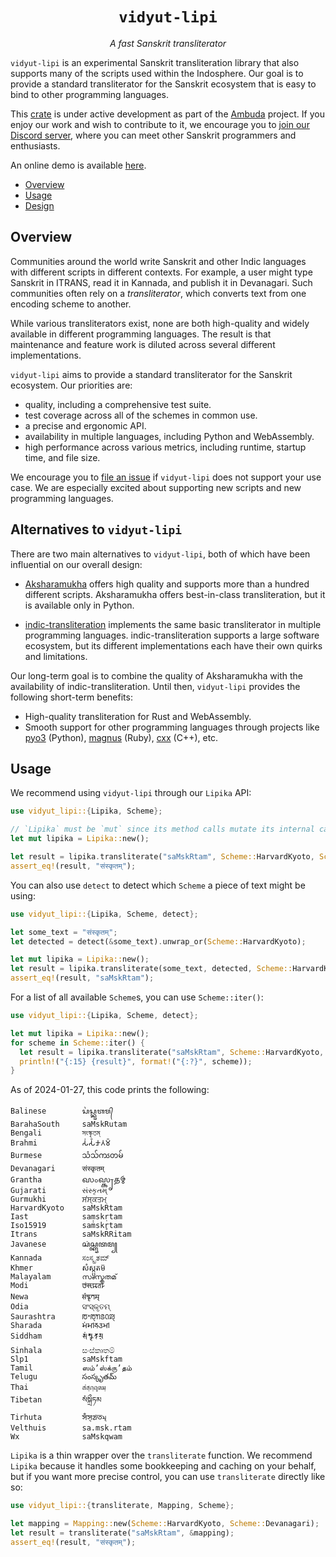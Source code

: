 <div align="center">
<h1><code>vidyut-lipi</code></h1>
<p><i>A fast Sanskrit transliterator</i></p>
</div>

`vidyut-lipi` is an experimental Sanskrit transliteration library that also
supports many of the scripts used within the Indosphere. Our goal is to provide
a standard transliterator for the Sanskrit ecosystem that is easy to bind to
other programming languages.

This [crate][crate] is under active development as part of the [Ambuda][ambuda]
project. If you enjoy our work and wish to contribute to it, we encourage you
to [join our Discord server][discord], where you can meet other Sanskrit
programmers and enthusiasts.

An online demo is available [here][demo].

[crate]: https://doc.rust-lang.org/book/ch07-01-packages-and-crates.html
[ambuda]: https://ambuda.org
[discord]: https://discord.gg/7rGdTyWY7Z
[demo]: https://ambuda-org.github.io/vidyut-lipi/

- [Overview](#overview)
- [Usage](#usage)
- [Design](#design)


Overview
--------

Communities around the world write Sanskrit and other Indic languages with
different scripts in different contexts. For example, a user might type
Sanskrit in ITRANS, read it in Kannada, and publish it in Devanagari. Such
communities often rely on a *transliterator*, which converts text from one
encoding scheme to another.

While various transliterators exist, none are both high-quality and widely
available in different programming languages. The result is that maintenance
and feature work is diluted across several different implementations.

`vidyut-lipi` aims to provide a standard transliterator for the Sanskrit
ecosystem. Our priorities are:

- quality, including a comprehensive test suite.
- test coverage across all of the schemes in common use.
- a precise and ergonomic API.
- availability in multiple languages, including Python and WebAssembly.
- high performance across various metrics, including runtime, startup time, and
  file size.

We encourage you to [file an issue][issue] if `vidyut-lipi` does not support
your use case. We are especially excited about supporting new scripts and new
programming languages.

[issue]: https://github.com/ambuda-org/vidyut/issues


Alternatives to `vidyut-lipi`
-----------------------------

There are two main alternatives to `vidyut-lipi`, both of which have been
influential on our overall design:

- [Aksharamukha][am] offers high quality and supports more than a hundred
  different scripts. Aksharamukha offers best-in-class transliteration, but it
  is available only in Python.

- [indic-transliteration][it] implements the same basic transliterator in
  multiple programming languages. indic-transliteration supports a large
  software ecosystem, but its different implementations each have their own
  quirks and limitations.

[am]: https://github.com/virtualvinodh/aksharamukha/
[it]: https://github.com/indic-transliteration

Our long-term goal is to combine the quality of Aksharamukha with the
availability of indic-transliteration. Until then, `vidyut-lipi` provides the
following short-term benefits:

- High-quality transliteration for Rust and WebAssembly.
- Smooth support for other programming languages through projects like
  [pyo3][pyo3] (Python), [magnus][magnus] (Ruby), [cxx][cxx] (C++), etc.

[pyo3]: https://pyo3.rs/v0.20.2/
[magnus]: https://github.com/matsadler/magnus
[cxx]: https://cxx.rs/


Usage
-----

We recommend using `vidyut-lipi` through our `Lipika` API:

```rust
use vidyut_lipi::{Lipika, Scheme};

// `Lipika` must be `mut` since its method calls mutate its internal cache.
let mut lipika = Lipika::new();

let result = lipika.transliterate("saMskRtam", Scheme::HarvardKyoto, Scheme::Devanagari);
assert_eq!(result, "संस्कृतम्");
```

You can also use `detect` to detect which `Scheme` a piece of text might be using:

```rust
use vidyut_lipi::{Lipika, Scheme, detect};

let some_text = "संस्कृतम्";
let detected = detect(&some_text).unwrap_or(Scheme::HarvardKyoto);

let mut lipika = Lipika::new();
let result = lipika.transliterate(some_text, detected, Scheme::HarvardKyoto);
assert_eq!(result, "saMskRtam");
```

For a list of all available `Scheme`s, you can use `Scheme::iter()`:

```rust
use vidyut_lipi::{Lipika, Scheme, detect};

let mut lipika = Lipika::new();
for scheme in Scheme::iter() {
  let result = lipika.transliterate("saMskRtam", Scheme::HarvardKyoto, *scheme);
  println!("{:15} {result}", format!("{:?}", scheme));
}
```

As of 2024-01-27, this code prints the following:

```text
Balinese        ᬲᬂᬲ᭄ᬓᬺᬢᬫ᭄
BarahaSouth     saMskRutam
Bengali         সংস্কৃতম্
Brahmi          𑀲𑀁𑀲𑁆𑀓𑀾𑀢𑀫𑁆
Burmese         သံသ်ကၖတမ်
Devanagari      संस्कृतम्
Grantha         𑌸𑌂𑌸𑍍𑌕𑍃𑌤𑌮𑍍
Gujarati        સંસ્કૃતમ્
Gurmukhi        ਸਂਸ੍ਕਤਮ੍
HarvardKyoto    saMskRtam
Iast            saṃskṛtam
Iso15919        saṁskr̥tam
Itrans          saMskRRitam
Javanese        ꦱꦁꦱ꧀ꦏꦽꦠꦩ꧀
Kannada         ಸಂಸ್ಕೃತಮ್
Khmer           សំស្ក្ឫតម៑
Malayalam       സംസ്കൃതമ്
Modi            𑘭𑘽𑘭𑘿𑘎𑘵𑘝𑘦𑘿
Newa            𑐳𑑄𑐳𑑂𑐎𑐺𑐟𑐩𑑂
Odia            ସଂସ୍କୃତମ୍
Saurashtra      ꢱꢀꢱ꣄ꢒꢺꢡꢪ꣄
Sharada         𑆱𑆁𑆱𑇀𑆑𑆸𑆠𑆩𑇀
Siddham         𑖭𑖽𑖭𑖿𑖎𑖴𑖝𑖦𑖿
Sinhala         සංස්කෘතම්
Slp1            saMskftam
Tamil           ஸம்ʼஸ்க்ருʼதம்
Telugu          సంస్కృతమ్
Thai            สํสฺกฺฤตมฺ
Tibetan         སཾསྐྲྀཏམ
Tirhuta         𑒮𑓀𑒮𑓂𑒏𑒵𑒞𑒧𑓂
Velthuis        sa.msk.rtam
Wx              saMskqwam
```

`Lipika` is a thin wrapper over the `transliterate` function. We recommend
`Lipika` because it handles some bookkeeping and caching on your behalf, but if
you want more precise control, you can use `transliterate` directly like so:

```rust
use vidyut_lipi::{transliterate, Mapping, Scheme};

let mapping = Mapping::new(Scheme::HarvardKyoto, Scheme::Devanagari);
let result = transliterate("saMskRtam", &mapping);
assert_eq!(result, "संस्कृतम्");
```

